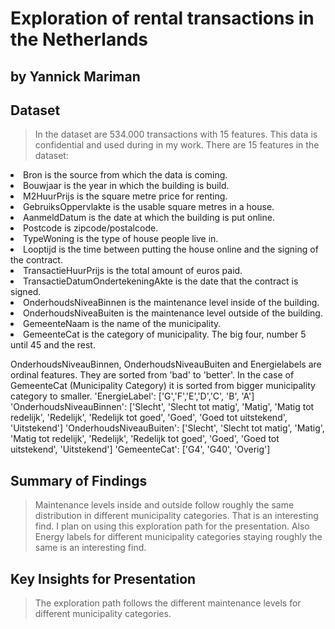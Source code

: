 # Exploration of rental transactions in the Netherlands
## by Yannick Mariman


## Dataset

> In the dataset are 534.000 transactions with 15 features. This data is confidential and used during in my work. 
There are 15 features in the dataset:
<li>Bron is the source from which the data is coming.
<li>Bouwjaar is the year in which the building is build.
<li>M2HuurPrijs is the square metre price for renting.
<li>GebruiksOppervlakte is the usable square metres in a house.
<li>AanmeldDatum is the date at which the building is put online.
<li>Postcode is zipcode/postalcode.
<li>TypeWoning is the type of house people live in.
<li>Looptijd is the time between putting the house online and the signing of the contract.
<li>TransactieHuurPrijs is the total amount of euros paid.
<li>TransactieDatumOndertekeningAkte is the date that the contract is signed.
<li>OnderhoudsNiveaBinnen is the maintenance level inside of the building.
<li>OnderhoudsNiveaBuiten is the maintenance level outside of the building.
<li>GemeenteNaam is the name of the municipality.
<li>GemeenteCat is the category of municipality. The big four, number 5 until 45 and the rest.



OnderhoudsNiveauBinnen, OnderhoudsNiveauBuiten and Energielabels are ordinal features. They are sorted from 'bad' to 'better'. In the case of GemeenteCat (Municipality Category) it is sorted from bigger municipality category to smaller.
'EnergieLabel': ['G','F','E','D','C', 'B', 'A']
'OnderhoudsNiveauBinnen': ['Slecht', 'Slecht tot matig', 'Matig', 'Matig tot redelijk', 'Redelijk', 'Redelijk tot goed', 'Goed', 'Goed tot uitstekend', 'Uitstekend']
'OnderhoudsNiveauBuiten': ['Slecht', 'Slecht tot matig', 'Matig', 'Matig tot redelijk', 'Redelijk', 'Redelijk tot goed', 'Goed', 'Goed tot uitstekend', 'Uitstekend']
'GemeenteCat': ['G4', 'G40', 'Overig']


## Summary of Findings

> Maintenance levels inside and outside follow roughly the same distribution in different municipality categories. That is an interesting find. I plan on using this exploration path for the presentation.
> Also Energy labels for different municipality categories staying roughly the same is an interesting find.


## Key Insights for Presentation

> The exploration path follows the different maintenance levels for different municipality categories.